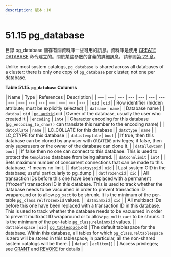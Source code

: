 ```yaml
---
description: 版本：10
---
```


# 51.15 pg\_database

目錄 pg\_database 儲存有關資料庫一些可用的訊息。資料庫是使用 [CREATE DATABASE](../../reference/sql-commands/create-database.md) 命令建立的。關於某些參數的含義的詳細訊息，請參閱[第 22 章](../../server-administration/managing-databases/)。

Unlike most system catalogs, `pg_database` is shared across all databases of a cluster: there is only one copy of `pg_database` per cluster, not one per database.

**Table 51.15. `pg_database` Columns**

| Name | Type | References | Description |
| --- | --- | --- | --- | --- | --- | --- | --- | --- | --- | --- | --- | --- | --- | --- |
| `oid` | `oid` |   | Row identifier \(hidden attribute; must be explicitly selected\) |
| `datname` | `name` |   | Database name |
| `datdba` | `oid` | [`pg_authid`](https://www.postgresql.org/docs/10/static/catalog-pg-authid.html).oid | Owner of the database, usually the user who created it |
| `encoding` | `int4` |   | Character encoding for this database \(`pg_encoding_to_char()` can translate this number to the encoding name\) |
| `datcollate` | `name` |   | LC\_COLLATE for this database |
| `datctype` | `name` |   | LC\_CTYPE for this database |
| `datistemplate` | `bool` |   | If true, then this database can be cloned by any user with `CREATEDB` privileges; if false, then only superusers or the owner of the database can clone it. |
| `datallowconn` | `bool` |   | If false then no one can connect to this database. This is used to protect the `template0` database from being altered. |
| `datconnlimit` | `int4` |   | Sets maximum number of concurrent connections that can be made to this database. -1 means no limit. |
| `datlastsysoid` | `oid` |   | Last system OID in the database; useful particularly to pg\_dump |
| `datfrozenxid` | `xid` |   | All transaction IDs before this one have been replaced with a permanent \(“frozen”\) transaction ID in this database. This is used to track whether the database needs to be vacuumed in order to prevent transaction ID wraparound or to allow `pg_xact` to be shrunk. It is the minimum of the per-table `pg_class`.`relfrozenxid` values. |
| `datminmxid` | `xid` |   | All multixact IDs before this one have been replaced with a transaction ID in this database. This is used to track whether the database needs to be vacuumed in order to prevent multixact ID wraparound or to allow `pg_multixact` to be shrunk. It is the minimum of the per-table `pg_class`.`relminmxid` values. |
| `dattablespace` | `oid` | [`pg_tablespace`](https://www.postgresql.org/docs/10/static/catalog-pg-tablespace.html).oid | The default tablespace for the database. Within this database, all tables for which `pg_class`.`reltablespace` is zero will be stored in this tablespace; in particular, all the non-shared system catalogs will be there. |
| `datacl` | `aclitem[]` |   | Access privileges; see [GRANT](https://www.postgresql.org/docs/10/static/sql-grant.html) and [REVOKE](https://www.postgresql.org/docs/10/static/sql-revoke.html) for details |

